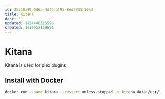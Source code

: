```yaml
---
id: 25210a99-0d6a-4df6-af95-8ed2835f1063
title: Kitana
desc: ''
updated: 1624446215598
created: 1619952139691
---
```


# Kitana
Kitana is used for plex plugins


## install with Docker
```sh
docker run --name kitana --restart unless-stopped -v kitana_data:/usr/local/docker_apps/kitana -d -p 0.0.0.0:31337:31337 pannal/kitana:latest -B 0.0.0.0:31337
```